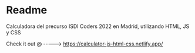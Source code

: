 # Readme

Calculadora del precurso ISDI Coders 2022 en Madrid, utilizando HTML, JS y CSS


Check it out @ ----->  https://calculator-js-html-css.netlify.app/
